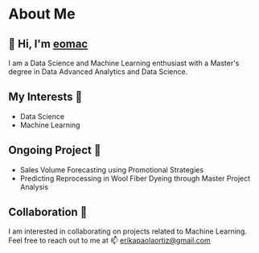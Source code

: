 # About Me

## 👋 Hi, I'm [eomac](https://github.com/eomac)

I am a Data Science and Machine Learning enthusiast with a Master's degree in Data Advanced Analytics and Data Science.

## My Interests 👀 

- Data Science 
- Machine Learning 

## Ongoing Project 🌱

- Sales Volume Forecasting using Promotional Strategies
- Predicting Reprocessing in Wool Fiber Dyeing through Master Project Analysis

## Collaboration 💞️

I am interested in collaborating on projects related to Machine Learning. Feel free to reach out to me at 📫 erikapaolaortiz@gmail.com
